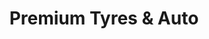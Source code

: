 ---
title: "Premium Tyres & Auto"
url: /christchurch/premium-tyres-und-auto-linwood-avenue/
shop: Autowerkstatt
---